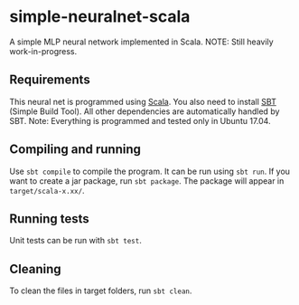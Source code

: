 # simple-neuralnet-scala
A simple MLP neural network implemented in Scala.
NOTE: Still heavily work-in-progress.

## Requirements

This neural net is programmed using [Scala](https://www.scala-lang.org/).
You also need to install [SBT](http://www.scala-sbt.org/) (Simple Build Tool).
All other dependencies are automatically handled by SBT.
Note: Everything is programmed and tested only in Ubuntu 17.04.

## Compiling and running

Use `sbt compile` to compile the program. It can be run using `sbt run`.
If  you want to create a jar package, run `sbt package`. The package will
appear in `target/scala-x.xx/`.

## Running tests

Unit tests can be run with `sbt test`.

## Cleaning

To clean the files in target folders, run `sbt clean`.
